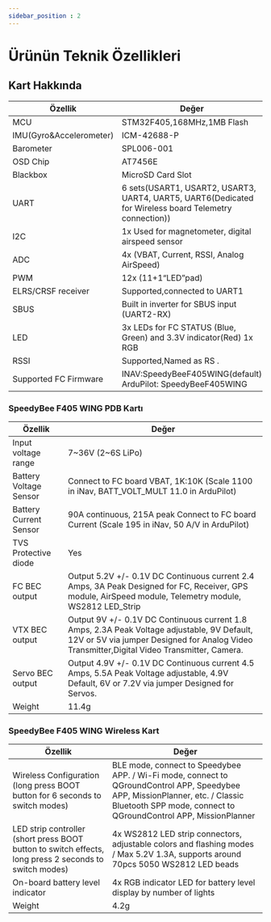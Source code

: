 ```yaml
---
sidebar_position : 2
---
```


# Ürünün Teknik Özellikleri

## Kart Hakkında

| Özellik                   | Değer                                                                                                  |
|-------------------------- |--------------------------------------------------------------------------------------------------------|
| MCU                       | STM32F405,168MHz,1MB Flash                                                                             |
| IMU(Gyro&Accelerometer)   | ICM-42688-P                                                                                            |
| Barometer                 | SPL006-001                                                                                             |
| OSD Chip                  | AT7456E                                                                                                |
| Blackbox                  | MicroSD Card Slot                                                                                      |
| UART                      | 6 sets(USART1, USART2, USART3, UART4, UART5, UART6(Dedicated for Wireless board Telemetry connection)) |
| I2C                       | 1x Used for magnetometer, digital airspeed sensor                                                      |
| ADC                       | 4x (VBAT, Current, RSSI, Analog AirSpeed)                                                              |
| PWM                       | 12x (11+1“LED”pad)                                                                                     |
| ELRS/CRSF receiver        | Supported,connected to UART1                                                                           |
| SBUS                      | Built in inverter for SBUS input (UART2-RX)                                                            |
| LED                       | 3x LEDs for FC STATUS (Blue, Green) and 3.3V indicator(Red) 1x RGB                                     |
| RSSI                      | Supported,Named as RS .                                                                                |
| Supported FC Firmware     | INAV:SpeedyBeeF405WING(default) ArduPilot: SpeedyBeeF405WING                                           |

### SpeedyBee F405 WING PDB Kartı

| Özellik                	| Değer                                                                                                                                                                                      	|
|------------------------	|--------------------------------------------------------------------------------------------------------------------------------------------------------------------------------------------	|
| Input voltage range    	| 7~36V (2~6S LiPo)                                                                                                                                                                          	|
| Battery Voltage Sensor 	| Connect to FC board VBAT, 1K:10K (Scale 1100 in iNav, BATT_VOLT_MULT 11.0 in ArduPilot)                                                                                                    	|
| Battery Current Sensor 	| 90A continuous, 215A peak Connect to FC board Current (Scale 195 in iNav, 50 A/V in ArduPilot)                                                                                             	|
| TVS Protective diode   	| Yes                                                                                                                                                                                        	|
| FC BEC output          	| Output 5.2V +/- 0.1V DC Continuous current 2.4 Amps, 3A Peak Designed for FC, Receiver, GPS module, AirSpeed module, Telemetry module, WS2812 LED_Strip                                    	|
| VTX BEC output         	| Output 9V +/- 0.1V DC Continuous current 1.8 Amps, 2.3A Peak Voltage adjustable, 9V Default, 12V or 5V via jumper Designed for Analog Video Transmitter,Digital Video Transmitter, Camera. 	|
| Servo BEC output       	| Output 4.9V +/- 0.1V DC Continuous current 4.5 Amps, 5.5A Peak Voltage adjustable, 4.9V Default, 6V or 7.2V via jumper Designed for Servos.                                                	|
| Weight                 	| 11.4g                                                                                                                                                                                      	|

### SpeedyBee F405 WING Wireless Kart

| Özellik                                                                                                	| Değer                                                                                                                                                                                             	|
|--------------------------------------------------------------------------------------------------------	|---------------------------------------------------------------------------------------------------------------------------------------------------------------------------------------------------	|
| Wireless Configuration (long press BOOT button for 6 seconds to switch modes)                          	| BLE mode, connect to Speedybee APP. / Wi-Fi mode, connect to QGroundControl APP, Speedybee APP, MissionPlanner, etc. / Classic Bluetooth SPP mode, connect to QGroundControl APP, MissionPlanner 	|
| LED strip controller (short press BOOT button to switch effects, long press 2 seconds to switch modes) 	|  4x WS2812 LED strip connectors, adjustable colors and flashing modes / Max 5.2V 1.3A, supports around 70pcs 5050 WS2812 LED beads                                                               	|
| On-board battery level indicator                                                                       	| 4x RGB indicator LED for battery level display by number of lights                                                                                                                                	|
| Weight                                                                                                 	| 4.2g                                                                                                                                                                                              	|